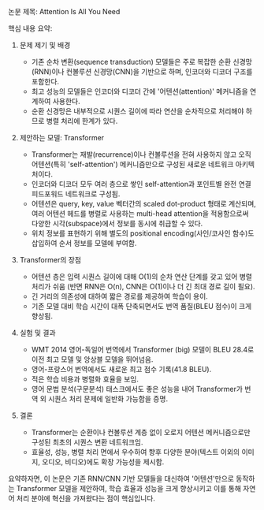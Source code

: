 논문 제목: Attention Is All You Need

핵심 내용 요약:

1. 문제 제기 및 배경
    - 기존 순차 변환(sequence transduction) 모델들은 주로 복잡한 순환 신경망(RNN)이나 컨볼루션 신경망(CNN)을 기반으로 하며, 인코더와 디코더 구조를 포함한다.
    - 최고 성능의 모델들은 인코더와 디코더 간에 '어텐션(attention)' 메커니즘을 연계하여 사용한다.
    - 순환 신경망은 내부적으로 시퀀스 길이에 따라 연산을 순차적으로 처리해야 하므로 병렬 처리에 한계가 있다.

2. 제안하는 모델: Transformer
    - Transformer는 재발(recurrence)이나 컨볼루션을 전혀 사용하지 않고 오직 어텐션(특히 'self-attention') 메커니즘만으로 구성된 새로운 네트워크 아키텍처이다.
    - 인코더와 디코더 모두 여러 층으로 쌓인 self-attention과 포인트별 완전 연결 피드포워드 네트워크로 구성됨.
    - 어텐션은 query, key, value 벡터간의 scaled dot-product 형태로 계산되며, 여러 어텐션 헤드를 병렬로 사용하는 multi-head attention을 적용함으로써 다양한 시각(subspace)에서 정보를 동시에 취급할 수 있다.
    - 위치 정보를 표현하기 위해 별도의 positional encoding(사인/코사인 함수)도 삽입하여 순서 정보를 모델에 부여함.

3. Transformer의 장점
    - 어텐션 층은 입력 시퀀스 길이에 대해 O(1)의 순차 연산 단계를 갖고 있어 병렬 처리가 쉬움 (반면 RNN은 O(n), CNN은 O(1)이나 더 긴 최대 경로 길이 필요).
    - 긴 거리의 의존성에 대하여 짧은 경로를 제공하여 학습이 용이.
    - 기존 모델 대비 학습 시간이 대폭 단축되면서도 번역 품질(BLEU 점수)이 크게 향상됨.

4. 실험 및 결과
    - WMT 2014 영어-독일어 번역에서 Transformer (big) 모델이 BLEU 28.4로 이전 최고 모델 및 앙상블 모델을 뛰어넘음.
    - 영어-프랑스어 번역에서도 새로운 최고 점수 기록(41.8 BLEU).
    - 적은 학습 비용과 병렬화 효율을 보임.
    - 영어 문법 분석(구문분석) 태스크에서도 좋은 성능을 내어 Transformer가 번역 외 시퀀스 처리 문제에 일반화 가능함을 증명.

5. 결론
    - Transformer는 순환이나 컨볼루션 계층 없이 오로지 어텐션 메커니즘으로만 구성된 최초의 시퀀스 변환 네트워크임.
    - 효율성, 성능, 병렬 처리 면에서 우수하여 향후 다양한 분야(텍스트 이외의 이미지, 오디오, 비디오)에도 확장 가능성을 제시함.

요약하자면, 이 논문은 기존 RNN/CNN 기반 모델들을 대신하여 '어텐션'만으로 동작하는 Transformer 모델을 제안하여, 학습 효율과 성능을 크게 향상시키고 이를 통해 자연어 처리 분야에 혁신을 가져왔다는 점이 핵심입니다.

